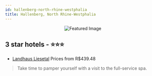 ```yaml
---
id: hallenberg-north-rhine-westphalia
title: Hallenberg, North Rhine-Westphalia
---
```


<center><img src="https://i.travelapi.com/hotels/35000000/34890000/34888100/34888044/e701c702_z.jpg" alt="Featured Image" /></center>


##  3 star hotels - ⭐️⭐️⭐️

-    [Landhaus Liesetal](https://us.hurb.com/hotels/hallenberg/landhaus-liesetal-JNP-JP521889?cmp=18055) Prices from R$439.48
   > Take time to pamper yourself with a visit to the full-service spa.
